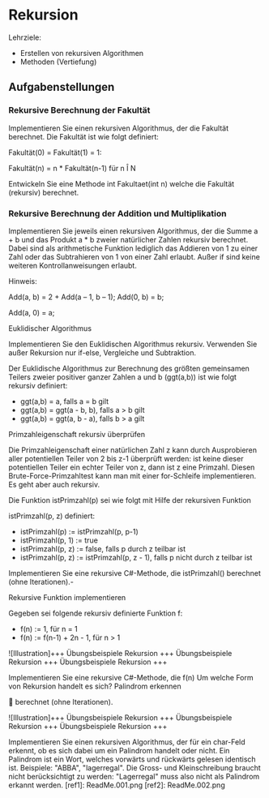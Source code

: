 # Rekursion

Lehrziele:

- Erstellen von rekursiven Algorithmen
- Methoden (Vertiefung)

## Aufgabenstellungen

### Rekursive Berechnung der Fakultät

Implementieren Sie einen rekursiven Algorithmus, der die Fakultät berechnet. Die Fakultät ist wie folgt definiert:

Fakultät(0) = Fakultät(1) = 1:

Fakultät(n) = n \* Fakultät(n-1) für n Î N

Entwickeln Sie eine Methode int Fakultaet(int n) welche die Fakultät (rekursiv) berechnet.

### Rekursive Berechnung der Addition und Multiplikation

Implementieren Sie jeweils einen rekursiven Algorithmus, der die Summe a + b und das Produkt a \* b zweier natürlicher Zahlen rekursiv berechnet. Dabei sind als arithmetische Funktion lediglich das Addieren von 1 zu einer Zahl oder das Subtrahieren von 1 von einer Zahl erlaubt. Außer if sind keine weiteren Kontrollanweisungen erlaubt.

Hinweis:

Add(a, b) = 2 + Add(a – 1, b – 1); Add(0, b) = b;

Add(a, 0) = a;

Euklidischer Algorithmus

Implementieren Sie den Euklidischen Algorithmus rekursiv. Verwenden Sie außer Rekursion nur if-else, Vergleiche und Subtraktion.

Der Euklidische Algorithmus zur Berechnung des größten gemeinsamen Teilers zweier positiver ganzer Zahlen a und b (ggt(a,b)) ist wie folgt rekursiv definiert:

- ggt(a,b) = a, falls a = b gilt
- ggt(a,b) = ggt(a - b, b), falls a > b gilt
- ggt(a,b) = ggt(a, b - a), falls b > a gilt

Primzahleigenschaft rekursiv überprüfen

Die Primzahleigenschaft einer natürlichen Zahl z kann durch Ausprobieren aller potentiellen Teiler von 2 bis z-1 überprüft werden: ist keine dieser potentiellen Teiler ein echter Teiler von z, dann ist z eine Primzahl. Diesen Brute-Force-Primzahltest kann man mit einer for-Schleife implementieren. Es geht aber auch rekursiv.

Die Funktion istPrimzahl(p) sei wie folgt mit Hilfe der rekursiven Funktion

istPrimzahl(p, z) definiert:

- istPrimzahl(p) := istPrimzahl(p, p-1)
- istPrimzahl(p, 1) := true
- istPrimzahl(p, z) := false, falls p durch z teilbar ist
- istPrimzahl(p, z) := istPrimzahl(p, z - 1), falls p nicht durch z teilbar ist

Implementieren Sie eine rekursive C#-Methode, die istPrimzahl() berechnet (ohne Iterationen).-

Rekursive Funktion implementieren

Gegeben sei folgende rekursiv definierte Funktion f:

- f(n) := 1, für n = 1
- f(n) := f(n-1) + 2n - 1, für n > 1

![Illustration]+++ Übungsbeispiele Rekursion +++ Übungsbeispiele Rekursion +++ Übungsbeispiele Rekursion +++

Implementieren Sie eine rekursive C#-Methode, die f(n) Um welche Form von Rekursion handelt es sich? Palindrom erkennen

 berechnet (ohne Iterationen).

![Illustration]+++ Übungsbeispiele Rekursion +++ Übungsbeispiele Rekursion +++ Übungsbeispiele Rekursion +++

Implementieren Sie einen rekursiven Algorithmus, der für ein char-Feld erkennt, ob es sich dabei um ein Palindrom handelt oder nicht. Ein Palindrom ist ein Wort, welches vorwärts und rückwärts gelesen identisch ist. Beispiele: "ABBA", "lagerregal". Die Gross- und Kleinschreibung braucht nicht berücksichtigt zu werden: "Lagerregal" muss also nicht als Palindrom erkannt werden.
[ref1]: ReadMe.001.png
[ref2]: ReadMe.002.png

